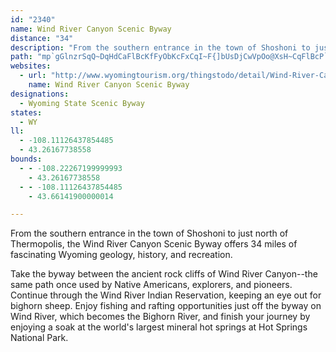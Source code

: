 ```yaml
---
id: "2340"
name: Wind River Canyon Scenic Byway
distance: "34"
description: "From the southern entrance in the town of Shoshoni to just north of Thermopolis, the Wind River Canyon Scenic Byway offers 34 miles of fascinating Wyoming geology, history, and recreation."
path: "mp`gGlnzrSqQ~DqHdCaFlBcKfFyObKcFxCqI~F{]bUsDjCwVpOo@XsH~CqFlBcP`E}JdBkFj@qHf@iEJeLCeLc@afAgKyLwAog@iIkGq@_e@uHcSsC}qDyj@yEa@cDI}Gh@mCd@iB`@wE~AsDtBmCjBsDpDcC`DyCnEk]~n@mWde@u{@j_BuDnGuWff@aMzTiCdDiCzByWfQqEbDuHjI{OdV}WpRiBx@}AVyBE}B[wDkAeDw@s@Ay@YcAGuAHwA\\sAl@}JlFaK~CaL`EmCj@gFd@}DDoBKkKeCgFGiBf@qHrEuCxAmAX}BFmDs@iImF{EsB{HsAoCy@sAmA_BsBuGmKcB{B_C_CwI{EyAk@aFk@iBEsWgCcBE_TdDgBDuIQu@LqIjCiJjAsKIgFgAkAKmGDoNxBsCdA}Dx@iBG}FyAeEw@yIXuAMoG}BcBSoCDaIfB_ADcAGaKyBkJuDmD_C}B_CoGgIaWs_@}CcE}CiDk@k@mBmAmCy@sDQq[VoBXgC`AmJ~GoKtIo@|@{ArCaChHsAlD}BfEy@v@{JhGkBpBwDbGu@~As@xCa@jCaFz_@y@hDw@lCqLx]u@fBaAdA{ApAaCx@aBNsBUwCcBsBoBqIeLoVqZuK{JsBeAcBg@_Da@eDLcCv@_CxAaLhJ_CzAcBp@uNlCwEj@}GLyAR{K`DwEdBiCjAgBrA{MhNiDrEsClHwDnHuIlLkAfAgHjFcC~B_AxAoJpPyAjEe@hC_@vEShL_@fDo@dDmB`Hu@rBmB~CwFzDyDlBsDlAgTdGwZ~CqKzBiTjFsC`@kLjAaVhBwMbCwNfDkAN}DTsCIaESiSaBcGIiCZmEfA_[|KsEx@yCDsCKge@YeEHgEd@iDx@wErBgW|O}S|LaD~AuDfAgD\\eC_@aM_Du_@uK{HaAsEFoDj@kZzJ}AXqESaCcAsBoBm@kAy@kBm@uBQwAOmBCyCJm\\U_Ai@]uCGw}@u@_CEw@U_@g@E_@NwWSuDu@_EiA_D{BsCoE{DwCkDkM_TuBgBuCqAiIwA_AE{BNiBl@{@d@w@r@kA`B"
websites:
  - url: "http://www.wyomingtourism.org/thingstodo/detail/Wind-River-Canyon-Scenic-Byway/31254"
    name: Wind River Canyon Scenic Byway
designations:
  - Wyoming State Scenic Byway
states:
  - WY
ll:
  - -108.11126437854485
  - 43.26167738558
bounds:
  - - -108.22267199999993
    - 43.26167738558
  - - -108.11126437854485
    - 43.66141900000014

---
```


From the southern entrance in the town of Shoshoni to just north of Thermopolis, the Wind River Canyon Scenic Byway offers 34 miles of fascinating Wyoming geology, history, and recreation.

Take the byway between the ancient rock cliffs of Wind River Canyon--the same path once used by Native Americans, explorers, and pioneers. Continue through the Wind River Indian Reservation, keeping an eye out for bighorn sheep. Enjoy fishing and rafting opportunities just off the byway on Wind River, which becomes the Bighorn River, and finish your journey by enjoying a soak at the world's largest mineral hot springs at Hot Springs National Park.
